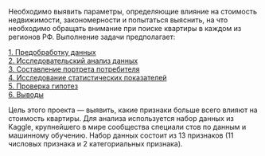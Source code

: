 Необходимо выявить параметры, определяющие влияние на стоимость недвижимости, закономерности и попытаться выяснить, на что необходимо обращать внимание при поиске квартиры в каждом из регионов РФ. 
Выполнение задачи предполагает:<br>

<a href=#1>1.  Предобработку данных</a><br>
<a href=#2>2.  Исследовательский анализ данных</a><br>
<a href=#3>3.  Составление портрета потребителя</a><br>
<a href=#4>4.  Исследование статистических показателей</a><br>
<a href=#5>5.  Проверка гипотез</a><br>
<a href=#6>6.  Выводы</a><br>

Цель этого проекта — выявить, какие признаки больше всего влияют на стоимость квартиры. Для анализа используется набор данных из Kaggle, крупнейшего в мире сообщества специали
стов по данным и машинному обучению. Набор данных состоит из 13 признаков (11 числовых признака и 2 категориальных признака).
